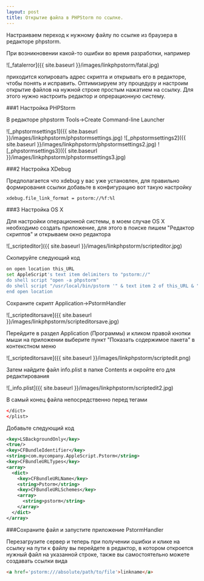 ```yaml
---
layout: post
title: Открытие файла в PHPStorm по ссылке.
---
```



Настраиваем переход к нужному файлу по ссылке из браузера в редакторе phpstorm.

При возникновении какой-то ошибки во время разработки, например

![_fatalerror]({{ site.baseurl }}/images/linkphpstorm/fatal.jpg)

приходится копировать адрес скрипта и открывать его в редакторе, чтобы понять и исправить. Оптимизируем эту процедуру и настроим открытие файлов на нужной строке
простым нажатием на ссылку. Для этого нужно настроить редактор и опрерационную систему.

###1 Настройка PHPStorm

В редакторе phpstorm Tools->Create Command-line Launcher

![_phpstormsettings1]({{ site.baseurl }}/images/linkphpstorm/phpstormsettings.jpg)
![_phpstormsettings2]({{ site.baseurl }}/images/linkphpstorm/phpstormsettings2.jpg)
![_phpstormsettings3]({{ site.baseurl }}/images/linkphpstorm/phpstormsettings3.jpg)

###2 Настройка XDebug

Предполагается что xdebug у вас уже установлен, для правильно формирования ссылки добавьте в конфигурацию вот такую настройку

```bash
xdebug.file_link_format = pstorm://%f:%l
```

###3 Настройка OS X

Для настройки операционной системы, в моем случае OS X необходимо создать приложение, для этого в поиске пишем "Редактор скриптов" и открываем окно редактора

![_scripteditor]({{ site.baseurl }}/images/linkphpstorm/scripteditor.jpg)

Скопируйте следующий код 

```bash
on open location this_URL
set AppleScript's text item delimiters to "pstorm://"
do shell script "open -a phpstorm"
do shell script "/usr/local/bin/pstorm '" & text item 2 of this_URL & "'"
end open location
```

Сохраните скрипт Application->PstormHandler

![_scripteditorsave]({{ site.baseurl }}/images/linkphpstorm/scripteditorsave.jpg)

Перейдите в раздел Application (Программы) и кликом правой кнопки мыши на приложении выберите пункт "Показать содержимое пакета" в контекстном меню
 
![_scripteditorsave]({{ site.baseurl }}/images/linkphpstorm/scriptedit.png) 

Затем найдите файл info.plist в папке Contents и окройте его для редактирования

![_info.plist]({{ site.baseurl }}/images/linkphpstorm/scriptedit2.jpg) 


В самый конец файла непосредственно перед тегами 

```xml
</dict>
</plist>
```

Добавьте следующий код

```xml
<key>LSBackgroundOnly</key>
<true/>
<key>CFBundleIdentifier</key>
<string>com.mycompany.AppleScript.Pstorm</string>
<key>CFBundleURLTypes</key>
<array>
  <dict>
    <key>CFBundleURLName</key>
    <string>Pstorm</string>
    <key>CFBundleURLSchemes</key>
    <array>
      <string>pstorm</string>
    </array>
  </dict>
</array>
```

###Сохраните файл и запустите приложение PstormHandler

Перезагрузите сервер и теперь при получении ошибки и клике на ссылку на пути к файлу вы перейдете в редактор, в котором откроется нужный файл на указанной строке, также вы самостоятельно можете создавать ссылки
вида 
```html
<a href='pstorm:///absolute/path/to/file'>linkname</a>
```




